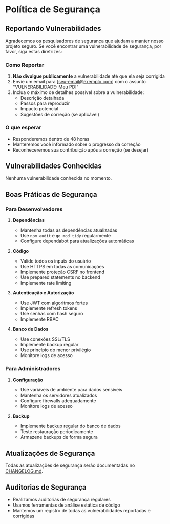 # Política de Segurança

## Reportando Vulnerabilidades

Agradecemos os pesquisadores de segurança que ajudam a manter nosso projeto seguro. Se você encontrar uma vulnerabilidade de segurança, por favor, siga estas diretrizes:

### Como Reportar

1. **Não divulgue publicamente** a vulnerabilidade até que ela seja corrigida
2. Envie um email para [seu-email@exemplo.com] com o assunto "VULNERABILIDADE: Meu PDI"
3. Inclua o máximo de detalhes possível sobre a vulnerabilidade:
   - Descrição detalhada
   - Passos para reproduzir
   - Impacto potencial
   - Sugestões de correção (se aplicável)

### O que esperar

- Responderemos dentro de 48 horas
- Manteremos você informado sobre o progresso da correção
- Reconheceremos sua contribuição após a correção (se desejar)

## Vulnerabilidades Conhecidas

Nenhuma vulnerabilidade conhecida no momento.

## Boas Práticas de Segurança

### Para Desenvolvedores

1. **Dependências**
   - Mantenha todas as dependências atualizadas
   - Use `npm audit` e `go mod tidy` regularmente
   - Configure dependabot para atualizações automáticas

2. **Código**
   - Valide todos os inputs do usuário
   - Use HTTPS em todas as comunicações
   - Implemente proteção CSRF no frontend
   - Use prepared statements no backend
   - Implemente rate limiting

3. **Autenticação e Autorização**
   - Use JWT com algoritmos fortes
   - Implemente refresh tokens
   - Use senhas com hash seguro
   - Implemente RBAC

4. **Banco de Dados**
   - Use conexões SSL/TLS
   - Implemente backup regular
   - Use princípio do menor privilégio
   - Monitore logs de acesso

### Para Administradores

1. **Configuração**
   - Use variáveis de ambiente para dados sensíveis
   - Mantenha os servidores atualizados
   - Configure firewalls adequadamente
   - Monitore logs de acesso

2. **Backup**
   - Implemente backup regular do banco de dados
   - Teste restauração periodicamente
   - Armazene backups de forma segura

## Atualizações de Segurança

Todas as atualizações de segurança serão documentadas no [CHANGELOG.md](CHANGELOG.md).

## Auditorias de Segurança

- Realizamos auditorias de segurança regulares
- Usamos ferramentas de análise estática de código
- Mantemos um registro de todas as vulnerabilidades reportadas e corrigidas 